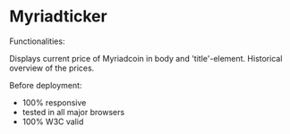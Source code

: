 Myriadticker
============

Functionalities:

Displays current price of Myriadcoin in body and 'title'-element.
Historical overview of the prices.

Before deployment:
* 100% responsive
* tested in all major browsers
* 100% W3C valid
